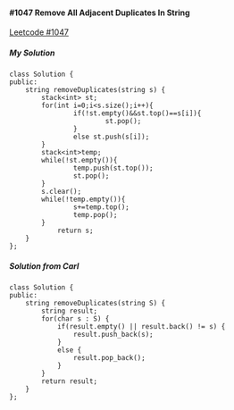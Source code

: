 #### #1047 Remove All Adjacent Duplicates In String
[Leetcode #1047](https://leetcode.com/problems/remove-all-adjacent-duplicates-in-string/)  

##### My Solution
```
class Solution {
public:
    string removeDuplicates(string s) {
        stack<int> st;
        for(int i=0;i<s.size();i++){
                if(!st.empty()&&st.top()==s[i]){
                        st.pop();
                }
                else st.push(s[i]);
        }
        stack<int>temp;
        while(!st.empty()){
                temp.push(st.top());
                st.pop();
        }
        s.clear();
        while(!temp.empty()){
                s+=temp.top();
                temp.pop();
        }
            return s;
    }
};
```

##### Solution from Carl
```
class Solution {
public:
    string removeDuplicates(string S) {
        string result;
        for(char s : S) {
            if(result.empty() || result.back() != s) {
                result.push_back(s);
            }
            else {
                result.pop_back();
            }
        }
        return result;
    }
};
```
